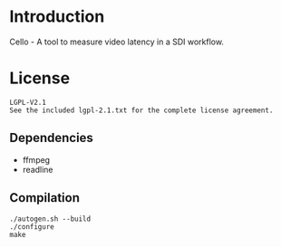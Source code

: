 # Introduction

Cello - A tool to measure video latency in a SDI workflow.

# License

	LGPL-V2.1
	See the included lgpl-2.1.txt for the complete license agreement.

## Dependencies
* ffmpeg
* readline

## Compilation
    ./autogen.sh --build
    ./configure
    make

